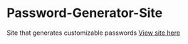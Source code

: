 # Password-Generator-Site
Site that generates customizable passwords
<a href="https://htmlpreview.github.io/?https://github.com/Shaunfoo560/Password-Generator-Site/blob/main/index.html" title="View site here">View site here</a>
